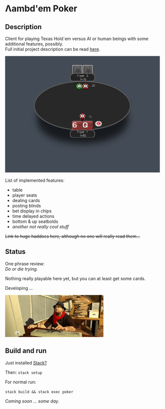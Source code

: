 # Λambd'em Poker

## Description
Client for playing Texas Hold`em versus AI or human beings with some additional features, possibly. \
Full initial project description can be read [here](/docs/description.md).

![layout](docs/images/layout.png)

List of implemented features:
- table
- player seats
- dealing cards
- posting blinds
- bet display in chips
- time delayed actions
- bottom & up seatbolds
- *another not really cool stuff*

~~Link to huge haddocs here, although no one will really read them...~~

## Status

One phrase review: \
*Do or die trying.*

Nothing really playable here yet,
but you can at least get some cards.

Developing ...

![serious coding](/docs/images/serious%20coding.gif)

## Build and run

Just installed [Stack?](https://www.haskellstack.org)

Then:
`stack setup`

For normal run:

`stack build && stack exec poker`

*Coming soon ... some day.*
